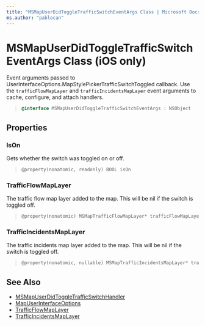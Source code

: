 ```yaml
---
title: "MSMapUserDidToggleTrafficSwitchEventArgs Class | Microsoft Docs"
ms.author: "pablocan"
---
```


# MSMapUserDidToggleTrafficSwitchEventArgs Class (iOS only)

Event arguments passed to UserInterfaceOptions.MapStylePickerTrafficSwitchToggled callback. Use the `trafficFlowMapLayer` and `trafficIncidentsMapLayer` event arguments to cache, configure, and attach handlers.

>```objectivec
> @interface MSMapUserDidToggleTrafficSwitchEventArgs : NSObject
>```

## Properties

### IsOn

Gets whether the switch was toggled on or off.

>```objectivec
> @property(nonatomic, readonly) BOOL isOn
>```

### TrafficFlowMapLayer

The traffic flow map layer added to the map. This will be nil if the switch is toggled off.

>```objectivec
> @property(nonatomic) MSMapTrafficFlowMapLayer* trafficFlowMapLayer
>```

### TrafficIncidentsMapLayer

 The traffic incidents map layer added to the map. This will be nil if the switch is toggled off.

>```objectivec
> @property(nonatomic, nullable) MSMapTrafficIncidentsMapLayer* trafficIncidentsMapLayer
>```

## See Also

* [MSMapUserDidToggleTrafficSwitchHandler](MSMapUserDidToggleTrafficSwitchHandler-interface.md)
* [MapUserInterfaceOptions](../MapUserInterfaceOptions-class.md)
* [TrafficFlowMapLayer](../TrafficFlowMapLayer-class.md)
* [TrafficIncidentsMapLayer](../TrafficIncidentsMapLayer-class.md)
